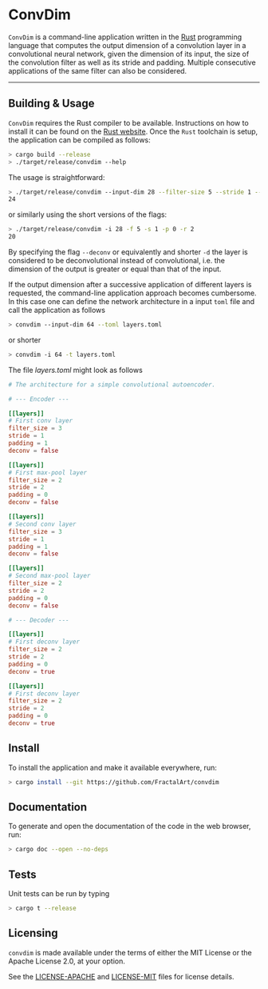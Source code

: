 # ConvDim

`ConvDim` is a command-line application written in the [Rust](https://www.rust-lang.org/) programming language that computes the output dimension
of a convolution layer in a convolutional neural network, given the dimension of its input, the size of the convolution
filter as well as its stride and padding. Multiple consecutive applications of the same filter can also be considered.

***

## Building & Usage

`ConvDim` requires the Rust compiler to be available. Instructions on how to install it can be found on the [Rust website](https://www.rust-lang.org/tools/install).
Once the `Rust` toolchain is setup, the application can be compiled as follows:

```sh
> cargo build --release
> ./target/release/convdim --help
```

The usage is straightforward:

```sh
> ./target/release/convdim --input-dim 28 --filter-size 5 --stride 1 --padding 0 --repeat 1
24
```

or similarly using the short versions of the flags:

```sh
> ./target/release/convdim -i 28 -f 5 -s 1 -p 0 -r 2
20
```

By specifying the flag `--deconv` or equivalently and shorter `-d` the layer is considered to be deconvolutional
instead of convolutional, i.e. the dimension of the output is greater or equal than that of the input.

If the output dimension after a successive application of different layers is requested, the command-line application
approach becomes cumbersome. In this case one can define the network architecture in a input `toml` file and call the
application as follows

```sh
> convdim --input-dim 64 --toml layers.toml
```

or shorter

```sh
> convdim -i 64 -t layers.toml
```

The file *layers.toml* might look as follows

```toml
# The architecture for a simple convolutional autoencoder.

# --- Encoder ---

[[layers]]
# First conv layer
filter_size = 3
stride = 1
padding = 1
deconv = false

[[layers]]
# First max-pool layer
filter_size = 2
stride = 2
padding = 0
deconv = false

[[layers]]
# Second conv layer
filter_size = 3
stride = 1
padding = 1
deconv = false

[[layers]]
# Second max-pool layer
filter_size = 2
stride = 2
padding = 0
deconv = false

# --- Decoder ---

[[layers]]
# First deconv layer
filter_size = 2
stride = 2
padding = 0
deconv = true

[[layers]]
# First deconv layer
filter_size = 2
stride = 2
padding = 0
deconv = true
```

## Install

To install the application and make it available everywhere, run:

```sh
> cargo install --git https://github.com/FractalArt/convdim
```

## Documentation

To generate and open the documentation of the code in the web browser, run:

```sh
> cargo doc --open --no-deps
```

## Tests

Unit tests can be run by typing

```sh
> cargo t --release
```

## Licensing
`convdim` is made available under the terms of either the MIT License or the Apache License 2.0, at your option.

See the [LICENSE-APACHE](LICENSE-APACHE) and [LICENSE-MIT](LICENSE-MIT) files for license details.
